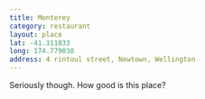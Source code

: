 ```yaml
---
title: Monterey
category: restaurant
layout: place
lat: -41.311833
long: 174.779038
address: 4 rintoul street, Newtown, Wellington  
---
```


Seriously though. How good is this place?